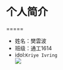 # 个人简介
=====
* 姓名：樊雲波<br>
* 班级：通工1614<br>
* idol:`Kriye Ivring`<br>
 ![](https://imgsa.baidu.com/baike/c0%3Dbaike116%2C5%2C5%2C116%2C38/sign=8bc14a7174d98d1062d904634056d36b/8d5494eef01f3a2988e909439125bc315c607c1e.jpg)
